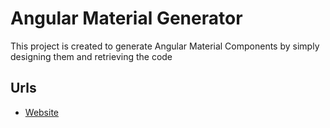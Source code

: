 # Angular Material Generator
This project is created to generate Angular Material Components by simply designing them and retrieving the code

## Urls

* [Website](https://angularmaterialgenerator.web.app/lobby)
